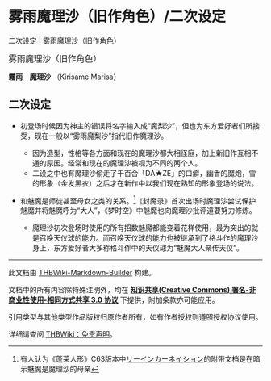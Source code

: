 # 雾雨魔理沙（旧作角色）/二次设定

<!-- source html: G:\repos\THBWiki-Markdown-Builder\THBWikiMarkdown\Temp\main\9\95\ns0%3A%E9%9B%BE%E9%9B%A8%E9%AD%94%E7%90%86%E6%B2%99%EF%BC%88%E6%97%A7%E4%BD%9C%E8%A7%92%E8%89%B2%EF%BC%89%2F%E4%BA%8C%E6%AC%A1%E8%AE%BE%E5%AE%9A.html -->

二次设定 | 雾雨魔理沙（旧作角色）

  
<big>雾雨魔理沙（旧作角色）</big>  

 **霧雨　魔理沙** （Kirisame Marisa）
  


## 二次设定
- 初登场时候因为神主的错误将名字输入成“魔梨沙”，但也为东方爱好者们所接受，现在一般以“雾雨魔梨沙”指代旧作魔理沙。
  - 因为造型，性格等各方面和现在的魔理沙都大相径庭，加上新旧作互相不通的原因。经常和现在的魔理沙被视为不同的两个人。
  - 二设之中也有魔理沙偷走了千百合「DA★ZE」的口癖，幽香的魔炮，雪的形象（金发黑衣）之后才在新作中以我们现在熟知的形象登场的说法。

- 和魅魔是师徒甚至母女之类的关系。[^cite_note-1]《封魔录》首次出场时魔理沙尝试保护魅魔并将魅魔呼为“大人”，《梦时空》中魅魔也向魔理沙批评道要努力修炼。
  - 魔理沙初次登场时使用的所有招数魅魔都能变着花样使用，最为突出的就是召唤天仪球的能力。而召唤天仪球的能力也被继承到了格斗作的魔理沙身上，东方爱好者大多称格斗作中的天仪球为“魅魔大人亲传天仪”。



[^cite_note-1]: 有人认为《蓬莱人形》C63版本中[リーインカーネイション](./リーインカーネイション.md)的附带文档是在暗示魅魔是魔理沙的母亲





---

此文档由 [THBWiki-Markdown-Builder](https://github.com/Delsin-Yu/THBWiki-Markdown-Builder) 构建。

文档中的所有内容除特殊注明外，均在 [**知识共享(Creative Commons) 署名-非商业性使用-相同方式共享 3.0 协议**](https://creativecommons.org/licenses/by-sa/3.0/deed.zh-hans) 下提供，附加条款亦可能应用。

引用类型与其他类型作品版权归原作者所有，如有作者授权则遵照授权协议使用。

详细请查阅 [THBWiki：免责声明](https://thbwiki.cc/THBWiki:%E5%85%8D%E8%B4%A3%E5%A3%B0%E6%98%8E)。

